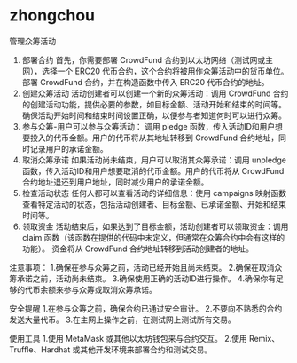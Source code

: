 # zhongchou
管理众筹活动

1. 部署合约
首先，你需要部署 CrowdFund 合约到以太坊网络（测试网或主网），选择一个 ERC20 代币合约，这个合约将被用作众筹活动中的货币单位。部署 CrowdFund 合约，并在构造函数中传入 ERC20 代币合约的地址。
2. 创建众筹活动
活动创建者可以创建一个新的众筹活动：调用 CrowdFund 合约的创建活动功能，提供必要的参数，如目标金额、活动开始和结束的时间等。确保活动开始时间和结束时间设置正确，以便参与者知道何时可以进行众筹。
3. 参与众筹-用户可以参与众筹活动：
调用 pledge 函数，传入活动ID和用户想要投入的代币金额。用户的代币将从其地址转移到 CrowdFund 合约地址，同时记录用户的承诺金额。
4. 取消众筹承诺
如果活动尚未结束，用户可以取消其众筹承诺：调用 unpledge 函数，传入活动ID和用户想要取消的代币金额。用户的代币将从 CrowdFund 合约地址退还到用户地址，同时减少用户的承诺金额。
5. 检查活动状态
任何人都可以查看活动的详细信息：使用 campaigns 映射函数查看特定活动的状态，包括活动创建者、目标金额、已承诺金额、开始和结束时间等。
6. 领取资金
活动结束后，如果达到了目标金额，活动创建者可以领取资金：调用 claim 函数（该函数在提供的代码中未定义，但通常在众筹合约中会有这样的功能）。
资金将从 CrowdFund 合约地址转移到活动创建者的地址。

注意事项：
1.确保在参与众筹之前，活动已经开始且尚未结束。
2.确保在取消众筹承诺之前，活动尚未结束。
3.确保使用正确的活动ID进行操作。
4.确保你有足够的代币余额来参与众筹或取消众筹承诺。

安全提醒
1.在参与众筹之前，确保合约已通过安全审计。
2.不要向不熟悉的合约发送大量代币。
3.在主网上操作之前，在测试网上测试所有交易。

使用工具
1.使用 MetaMask 或其他以太坊钱包来与合约交互。
2.使用 Remix、Truffle、Hardhat 或其他开发环境来部署合约和测试交易。
